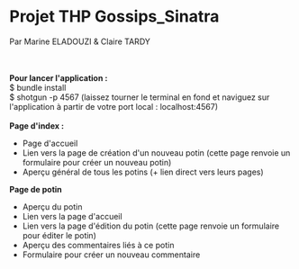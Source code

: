 <h1>Projet THP Gossips_Sinatra </h1>
Par Marine ELADOUZI & Claire TARDY

<br /><br />
<strong>Pour lancer l'application : </strong><br />
$ bundle install<br />
$ shotgun -p 4567 (laissez tourner le terminal en fond et naviguez sur l'application à partir de votre port local : localhost:4567)
<br /><br />
<strong>Page d'index :</strong>
<ul><li>Page d'accueil
<li>Lien vers la page de création d'un nouveau potin (cette page renvoie un formulaire pour créer un nouveau potin)
<li>Aperçu général de tous les potins (+ lien direct vers leurs pages)
</ul>
<strong>Page de potin</strong>
<ul><li>Aperçu du potin
<li>Lien vers la page d'accueil
<li>Lien vers la page d'édition du potin (cette page renvoie un formulaire pour éditer le potin)
<li>Aperçu des commentaires liés à ce potin
<li>Formulaire pour créer un nouveau commentaire
</ul>